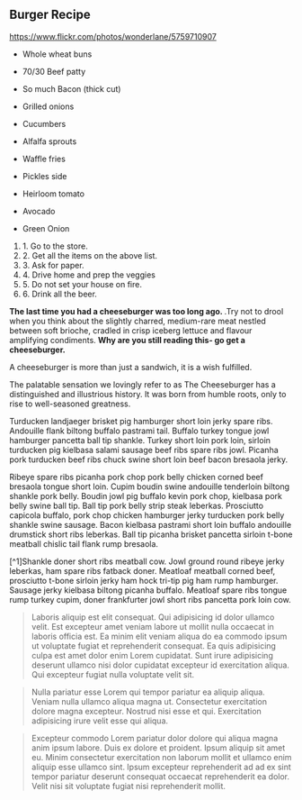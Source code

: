 
## Burger Recipe

https://www.flickr.com/photos/wonderlane/5759710907 

- Whole wheat buns

- 70/30 Beef patty

- So much Bacon (thick cut)

- Grilled onions

- Cucumbers

- Alfalfa sprouts

- Waffle fries

- Pickles side

- Heirloom tomato

- Avocado

- Green Onion

<ol>
<li>1. Go to the store.</li>
<li>2. Get all the items on the above list. </li>
<li>3. Ask for paper.</li>
<li>4. Drive home and prep the veggies</li>
<li>5. Do not set your house on fire.</li>
<li>6. Drink all the beer. </li>
</ol> 

<p><strong>The last time you had a cheeseburger was too long ago. </strong> .Try not to drool when you think about the slightly charred, medium-rare meat nestled between soft brioche, cradled in crisp iceberg lettuce and flavour amplifying condiments. <strong> Why are you still reading this- go get a cheeseburger. </strong> </p>
<p>A cheeseburger is more than just a sandwich, it is a wish fulfilled.</p>
<p>The palatable sensation we lovingly refer to as The Cheeseburger has a distinguished and illustrious history. It was born from humble roots, only to rise to well-seasoned greatness.</p>

<p>Turducken landjaeger brisket pig hamburger short loin jerky spare ribs. Andouille flank biltong buffalo pastrami tail. Buffalo turkey tongue jowl hamburger pancetta ball tip shankle. Turkey short loin pork loin, sirloin turducken pig kielbasa salami sausage beef ribs spare ribs jowl. Picanha pork turducken beef ribs chuck swine short loin beef bacon bresaola jerky.</p>

<p> Ribeye spare ribs picanha pork chop pork belly chicken corned beef bresaola tongue short loin. Cupim boudin swine andouille tenderloin biltong shankle pork belly. Boudin jowl pig buffalo kevin pork chop, kielbasa pork belly swine ball tip. Ball tip pork belly strip steak leberkas. Prosciutto capicola buffalo, pork chop chicken hamburger jerky turducken pork belly shankle swine sausage. Bacon kielbasa pastrami short loin buffalo andouille drumstick short ribs leberkas. Ball tip picanha brisket pancetta sirloin t-bone meatball chislic tail flank rump bresaola.</p>

[^1]Shankle doner short ribs meatball cow. Jowl ground round ribeye jerky leberkas, ham spare ribs fatback doner. Meatloaf meatball corned beef, prosciutto t-bone sirloin jerky ham hock tri-tip pig ham rump hamburger. Sausage jerky kielbasa biltong picanha buffalo. Meatloaf spare ribs tongue rump turkey cupim, doner frankfurter jowl short ribs pancetta pork loin cow.

> Laboris aliquip est elit consequat. Qui adipisicing id dolor ullamco velit. Est excepteur amet veniam labore ut mollit nulla occaecat in laboris officia est. Ea minim elit veniam aliqua do ea commodo ipsum ut voluptate fugiat et reprehenderit consequat. Ea quis adipisicing culpa est amet dolor enim Lorem cupidatat. Sunt irure adipisicing deserunt ullamco nisi dolor cupidatat excepteur id exercitation aliqua. Qui excepteur fugiat nulla voluptate velit sit.

> Nulla pariatur esse Lorem qui tempor pariatur ea aliquip aliqua. Veniam nulla ullamco aliqua magna ut. Consectetur exercitation dolore magna excepteur. Nostrud nisi esse et qui. Exercitation adipisicing irure velit esse qui aliqua.

> Excepteur commodo Lorem pariatur dolor dolore qui aliqua magna anim ipsum labore. Duis ex dolore et proident. Ipsum aliquip sit amet eu. Minim consectetur exercitation non laborum mollit et ullamco enim aliquip esse ullamco sint. Ipsum excepteur reprehenderit ad ad ex sint tempor pariatur deserunt consequat occaecat reprehenderit ea dolor. Velit nisi sit voluptate fugiat nisi reprehenderit mollit.

